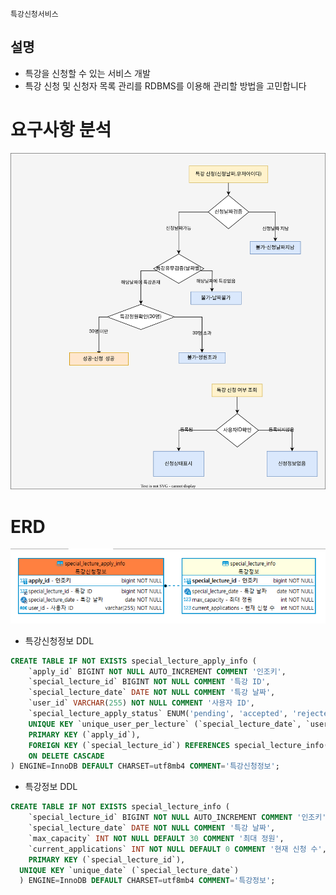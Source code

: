 `특강신청서비스`

## 설명
- 특강을 신청할 수 있는 서비스 개발
- 특강 신청 및 신청자 목록 관리를 RDBMS를 이용해 관리할 방법을 고민합니다


# 요구사항 분석
![service-flow](./src/main/java/com/tdd/speciallectureapply/document/diagram/2.service-flow.svg)
# ERD
![erd-image](./src/main/java/com/tdd/speciallectureapply/document/diagram/3.erd-picture.png)
- 특강신청정보 DDL
```sql
CREATE TABLE IF NOT EXISTS special_lecture_apply_info (
    `apply_id` BIGINT NOT NULL AUTO_INCREMENT COMMENT '인조키',
    `special_lecture_id` BIGINT NOT NULL COMMENT '특강 ID',
    `special_lecture_date` DATE NOT NULL COMMENT '특강 날짜',
    `user_id` VARCHAR(255) NOT NULL COMMENT '사용자 ID',
    `special_lecture_apply_status` ENUM('pending', 'accepted', 'rejected') NOT NULL COMMENT '특강 신청 상태',
    UNIQUE KEY `unique_user_per_lecture` (`special_lecture_date`, `user_id`),
    PRIMARY KEY (`apply_id`),
    FOREIGN KEY (`special_lecture_id`) REFERENCES special_lecture_info(`special_lecture_id`)
    ON DELETE CASCADE
) ENGINE=InnoDB DEFAULT CHARSET=utf8mb4 COMMENT='특강신청정보';
```
- 특강정보 DDL
```sql
CREATE TABLE IF NOT EXISTS special_lecture_info (
    `special_lecture_id` BIGINT NOT NULL AUTO_INCREMENT COMMENT '인조키',
    `special_lecture_date` DATE NOT NULL COMMENT '특강 날짜',
    `max_capacity` INT NOT NULL DEFAULT 30 COMMENT '최대 정원',
    `current_applications` INT NOT NULL DEFAULT 0 COMMENT '현재 신청 수',
    PRIMARY KEY (`special_lecture_id`),
  UNIQUE KEY `unique_date` (`special_lecture_date`)
  ) ENGINE=InnoDB DEFAULT CHARSET=utf8mb4 COMMENT='특강정보';
```

